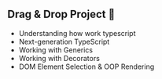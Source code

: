 ## Drag & Drop Project 🚀

- Understanding how work typescript
- Next-generation TypeScript
- Working with Generics
- Working with Decorators
- DOM Element Selection & OOP Rendering
